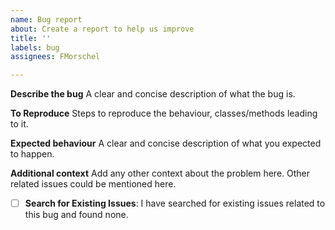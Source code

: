 ```yaml
---
name: Bug report
about: Create a report to help us improve
title: ''
labels: bug
assignees: FMorschel

---
```


**Describe the bug**
A clear and concise description of what the bug is.

**To Reproduce**
Steps to reproduce the behaviour, classes/methods leading to it.

**Expected behaviour**
A clear and concise description of what you expected to happen.

**Additional context**
Add any other context about the problem here. Other related issues could be mentioned here.

- [ ] **Search for Existing Issues**: I have searched for existing issues related to this bug and found none.
